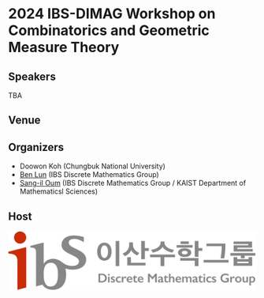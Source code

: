 ---
---
# 2024 IBS-DIMAG Workshop on Combinatorics and Geometric Measure Theory 

## Speakers

TBA

## Venue

## Organizers

- Doowon Koh (Chungbuk National University)
- [Ben Lun](http://www.ben-lund.com) (IBS Discrete Mathematics Group)
- [Sang-il Oum](https://dimag.ibs.re.kr/home/sangil/) (IBS Discrete Mathematics Group / KAIST Department of Mathematicsl Sciences)


## Host 

<div id="logo"><a href="https://dimag.ibs.re.kr/"><img src="/assets/dimag.png" alt="IBS Discrete Mathematics Group" /></a> 